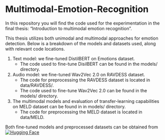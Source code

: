 # Multimodal-Emotion-Recognition

In this repository you will find the code used for the experimentation in the final thesis: “Introduction to multimodal emotion recognition”. 

This thesis utilizes both unimodal and multimodal approaches for emotion detection. Below is a breakdown of the models and datasets used, along with relevant code locations.

1. Text model: we fine-tuned DistilBERT on Emotions dataset.
   * The code used to fine-tune DisilBERT can be found in the models/ directory.
2. Audio model: we fine-tuned Wav2Vec 2.0 on RAVDESS dataset.
   * The code for preprocessing the RAVDESS dataset is located in data/RAVDESS/.
   * The code used to fine-tune Wav2Vec 2.0 can be found in the models/ directory.
3. The multimodal models and evaluation of transfer-learning capabilities on MELD dataset can be found in in models/ directory.
   * The code for preprocessing the MELD dataset is located in data/MELD.


Both fine-tuned models and preprocessed datasets can be obtained from [![Hugging Face](https://img.shields.io/badge/🤗%20Hugging%20Face-303030?style=flat&logoColor=white)](https://huggingface.co/pabloorlw)
